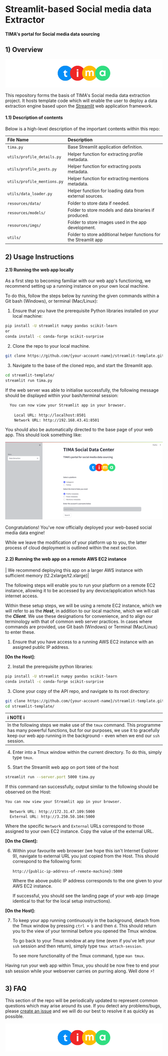 # Streamlit-based Social media data Extractor
#### TIMA's portal for Social media data sourcing

## 1) Overview

![Social media data sourcing](resources/imgs/tima_logo.png)

This repository forms the basis of TIMA's Social media data extraction project. It hosts template code which will enable the user to deploy a data extraction engine based upon the [Streamlit](https://www.streamlit.io/) web application framework.
 

#### 1.1) Description of contents

Below is a high-level description of the important contents within this repo:

| File Name                             | Description                                                       |
| :---------------------                | :--------------------                                             |
| `tima.py`                             | Base Streamlit application definition.                            |
| `utils/profile_details.py`            | Helper function for extracting profile metadata.                  |
| `utils/profile_posts.py`              | Helper function for extracting posts metadata.                    |
| `utils/profile_mentions.py`           | Helper function for extracting mentions metadata.                 |
| `utils/data_loader.py`                | Helper function for loading data from external sources.           |
| `resources/data/`                     | Folder to store data if needed.                                   |
| `resources/models/`                   | Folder to store models and data binaries if produced.             |
| `resources/imgs/`                     | Folder to store images used in the app development.               |
| `utils/`                              | Folder to store additional helper functions for the Streamlit app |

## 2) Usage Instructions

#### 2.1) Running the web app locally

As a first step to becoming familiar with our web app's functioning, we recommend setting up a running instance on your own local machine.

To do this, follow the steps below by running the given commands within a Git bash (Windows), or terminal (Mac/Linux):

 1. Ensure that you have the prerequisite Python libraries installed on your local machine:

 ```bash
 pip install -U streamlit numpy pandas scikit-learn
 or
 conda install -c conda-forge scikit-surprise
 ```

 2. Clone the repo to your local machine.

 ```bash
 git clone https://github.com/{your-account-name}/streamlit-template.git
 ```  

 3. Navigate to the base of the cloned repo, and start the Streamlit app.

 ```bash
 cd streamlit-template/
 streamlit run tima.py
 ```

 If the web server was able to initialise successfully, the following message should be displayed within your bash/terminal session:

```
  You can now view your Streamlit app in your browser.

    Local URL: http://localhost:8501
    Network URL: http://192.168.43.41:8501
```

You should also be automatically directed to the base page of your web app. This should look something like:

![Streamlit base page](resources/imgs/landing_page_sample.png)

Congratulations! You've now officially deployed your web-based social media data engine!

While we leave the modification of your platform up to you, the latter process of cloud deployment is outlined within the next section.  

#### 2.2) Running the web app on a remote AWS EC2 instance

| We recommend deploying this app on a larger AWS instance with sufficient memory (t2.2xlarge/t2.xlarge)|

The following steps will enable you to run your platform on a remote EC2 instance, allowing it to be accessed by any device/application which has internet access.

Within these setup steps, we will be using a remote EC2 instance, which we will refer to as the ***Host***, in addition to our local machine, which we will call the ***Client***. We use these designations for convenience, and to align our terminology with that of common web server practices. In cases where commands are provided, use Git bash (Windows) or Terminal (Mac/Linux) to enter these.

1. Ensure that you have access to a running AWS EC2 instance with an assigned public IP address.

**[On the Host]:**

2. Install the prerequisite python libraries:

```bash
pip install -U streamlit numpy pandas scikit-learn
conda install -c conda-forge scikit-surprise
```

3. Clone your copy of the API repo, and navigate to its root directory:

```bash
git clone https://github.com/{your-account-name}/streamlit-template.git
cd streamlit-template/
```

| :information_source: NOTE :information_source:                                                                                                    |
| :--------------------                                                                                                                             |
| In the following steps we make use of the `tmux` command. This programme has many powerful functions, but for our purposes, we use it to gracefully keep our web app running in the background - even when we end our `ssh` session. |

4. Enter into a Tmux window within the current directory. To do this, simply type `tmux`.  

5. Start the Streamlit web app on port `5000` of the host

```bash
streamlit run --server.port 5000 tima.py
```

If this command ran successfully, output similar to the following should be observed on the Host:

```
You can now view your Streamlit app in your browser.

  Network URL: http://172.31.47.109:5000
  External URL: http://3.250.50.104:5000

```

Where the specific `Network` and `External` URLs correspond to those assigned to your own EC2 instance. Copy the value of the external URL.  

**[On the Client]:**

6.  Within your favourite web browser (we hope this isn't Internet Explorer 9), navigate to external URL you just copied from the Host. This should correspond to the following form:

    `http://{public-ip-address-of-remote-machine}:5000`   

    Where the above public IP address corresponds to the one given to your AWS EC2 instance.

    If successful, you should see the landing page of your web app (image identical to that for the local setup instructions).

**[On the Host]:**

7. To keep your app running continuously in the background, detach from the Tmux window by pressing `ctrl + b` and then `d`. This should return you to the view of your terminal before you opened the Tmux window.

    To go back to your Tmux window at any time (even if you've left your `ssh` session and then return), simply type `tmux attach-session`.

    To see more functionality of the Tmux command, type `man tmux`.

Having run your web app within Tmux, you should be now free to end your ssh session while your webserver carries on purring along. Well done :zap:!

## 3) FAQ

This section of the repo will be periodically updated to represent common questions which may arise around its use. If you detect any problems/bugs, please [create an issue](https://help.github.com/en/github/managing-your-work-on-github/creating-an-issue) and we will do our best to resolve it as quickly as possible.

![TIMA: Influencer Marketing Agency](resources/imgs/tima_logo.png)
